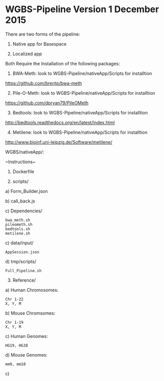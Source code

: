 # WGBS-Pipeline Version 1 December 2015

There are two forms of the pipeline:

1) Native app for Basespace 

2) Localized app


Both Require the Installation of the following packages:
1) BWA-Meth: look to WGBS-Pipeline/nativeApp/Scripts for installtion

https://github.com/brentp/bwa-meth

2) Pile-O-Meth: look to WGBS-Pipeline/nativeApp/Scripts for installtion

https://github.com/dpryan79/PileOMeth

3) Bedtools: look to WGBS-Pipeline/nativeApp/Scripts for installtion

http://bedtools.readthedocs.org/en/latest/index.html

4) Metilene: look to WGBS-Pipeline/nativeApp/Scripts for installtion

http://www.bioinf.uni-leipzig.de/Software/metilene/



WGBS/nativeApp/:

~Instructions~

1) Dockerfile

2) scripts/

  a) Form_Builder.json
  
  b) call_back.js
  
  c) Dependencies/
  
    bwa_meth.sh
    pileometh.sh
    bedtools.sh
    metilene.sh
  
  c) data/input/
  
    AppSession.json
  		
  d) tmp/scripts/
  
    Full_Pipeline.sh
  		
3) Reference/

  a) Human Chromosomes: 
  
    Chr 1-22
    X, Y, M
  		
  b) Mouse Chromsomes:
  
    Chr 1-19
    X, Y, M
  
  c) Human Genomes: 
  
    HG19, HG38 
  		
  d) Mouse Genomes:
  
    mm9, mm10
  
  c) 




